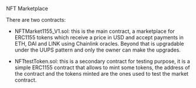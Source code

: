 NFT Marketplace

There are two contracts:

- NFTMarket1155_V1.sol: this is the main contract, a marketplace for ERC1155 tokens which receive a price in USD and accept payments in ETH, DAI and LINK using Chainlink oracles. Beyond that is upgradable under the UUPS pattern and only the owner can make the upgrades.

- NFTtestToken.sol: this is a secondary contract for testing purpose, it is a simple ERC1155 contract that allows to mint some tokens, the address of the contract and the tokens minted are the ones used to test the market contract.